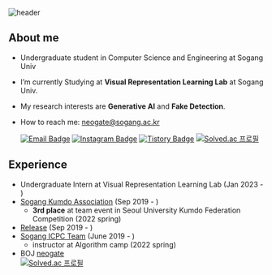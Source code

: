 ![header](https://capsule-render.vercel.app/api?type=waving&color=gradient&height=200&section=header&text=Hello!%20I'm%20Sung-hwan%20Han&fontSize=30&animation=fadeIn&fontAlign=30&fontAlignY=40)
## About me
- Undergraduate student in Computer Science and Engineering at Sogang Univ
- I’m currently Studying at **Visual Representation Learning Lab** at Sogang Univ.
- My research interests are **Generative AI** and **Fake Detection**.
- How to reach me: neogate@sogang.ac.kr  

   [![Email Badge](https://img.shields.io/badge/-Email-EA4335?style=flat-square&logo=Gmail&logoColor=white)](mailto:neogate@sogang.ac.kr)
   [![Instagram Badge](https://img.shields.io/badge/Instagram-e4405f?style=flat-square&logo=Instagram&logoColor=white&link=https://www.instagram.com/hesh_lumineux/)](https://www.instagram.com/hesh_lumineux/)
   [![Tistory Badge](http://img.shields.io/badge/Tistory-white.svg?style=flat-square&style=for-the-badge&logo=TVTime&logoColor=black&link=https://hesh-lumineux.tistory.com/)](https://hesh-lumineux.tistory.com/)
   [![Solved.ac 프로필](http://mazassumnida.wtf/api/mini/generate_badge?boj=neogate)](https://solved.ac/neogate)
## Experience
- Undergraduate Intern at Visual Representation Learning Lab (Jan 2023 - )
- [Sogang Kumdo Association](https://sgdongyeon.oopy.io/ebdb4f89-5dec-4ca7-a800-dfb3d21c3c49) (Sep 2019 - )
  - **3rd place** at team event in Seoul University Kumdo Federation Competition (2022 spring)
- [Release](https://github.com/SGCSRelease) (Sep 2019 - )
- [Sogang ICPC Team](https://icpc.team/) (June 2019 - )
  - instructor at Algorithm camp (2022 spring)
- BOJ [neogate](https://www.acmicpc.net/user/neogate)  
  [![Solved.ac 프로필](http://mazassumnida.wtf/api/v2/generate_badge?boj=neogate)](https://solved.ac/neogate)
<!--
**Hesh0629/Hesh0629** is a ✨ _special_ ✨ repository because its `README.md` (this file) appears on your GitHub profile.

Here are some ideas to get you started:

- 🔭 I’m currently working on ...
- 🌱 I’m currently learning ...
- 👯 I’m looking to collaborate on ...
- 🤔 I’m looking for help with ...
- 💬 Ask me about ...
- 📫 How to reach me: ...
- 😄 Pronouns: ...
- ⚡ Fun fact: ...
-->
